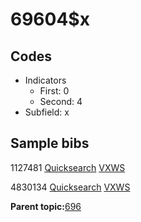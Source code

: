 # 69604$x

## Codes

-   Indicators
    -   First: 0
    -   Second: 4
-   Subfield: x

## Sample bibs

1127481 [Quicksearch](https://search.library.yale.edu/catalog/1127481) [VXWS](http://prodorbis.library.yale.edu:7014/vxws/GetHoldingsService?bibId=1127481)

4830134 [Quicksearch](https://search.library.yale.edu/catalog/4830134) [VXWS](http://prodorbis.library.yale.edu:7014/vxws/GetHoldingsService?bibId=4830134)

**Parent topic:**[696](../../tags/696/696.md)

